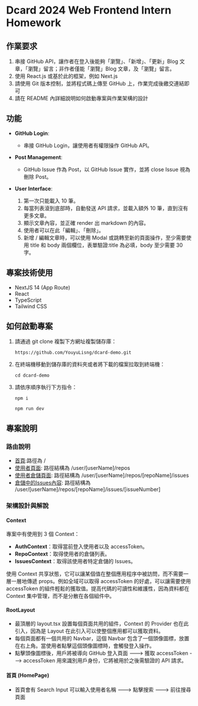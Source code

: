 # Dcard 2024 Web Frontend Intern Homework

## 作業要求
1. 串接 GitHub API，讓作者在登入後能夠「瀏覽」、「新增」、「更新」Blog 文章，「瀏覽」留言；非作者僅能「瀏覽」Blog 文章，及「瀏覽」留言。
2. 使用 React.js 或基於此的框架，例如 Next.js
3. 請使用 Git 版本控制，並將程式碼上傳至 GitHub 上，作業完成後繳交連結即可
4. 請在 README 內詳細說明如何啟動專案與作業架構的設計

## 功能
- **GitHub Login**:
    - 串接 GitHub Login，讓使用者有權限操作 GitHub API。

- **Post Management**:
    - GitHub Issue 作為 Post，以 GitHub Issue 實作，並將 close Issue 視為刪除 Post。

- **User Interface**:
    1. 第一次只能載入 10 筆。
    2. 每當列表滾到底部時，自動發送 API 請求，並載入額外 10 筆，直到沒有更多文章。
    3. 顯示文章內容，並正確 render 出 markdown 的內容。
    4. 使用者可以在此「編輯」、「刪除」。
    5. 新增 / 編輯文章時，可以使用 Modal 或跳轉至新的頁面操作，至少需要使用 title 和 body 兩個欄位，表單驗證:title 為必填，body 至少需要 30 字。

## 專案技術使用
- NextJS 14 (App Route)
- React
- TypeScript
- Tailwind CSS

## 如何啟動專案
1. 請通過 git clone 複製下方網址複製儲存庫：
    ```
    https://github.com/YouyuLisng/dcard-demo.git
    ```
2. 在終端機移動到儲存庫的資料夾或者將下載的檔案拉取到終端機：
    ```
    cd dcard-demo
    ```
3. 請依序順序執行下方指令：
    ```
    npm i
    ```
    ```
    npm run dev
    ```

## 專案說明 

### 路由說明
- [首頁](http://localhost:3000/):路徑為 /
- [使用者頁面](http://localhost:3000/user/YouyuLisng/repos): 路徑結構為 /user/[userName]/repos
- [使用者倉儲頁面](http://localhost:3000/user/YouyuLisng/repoName/Dcard/issues): 路徑結構為 /user/[userName]/repos/[repoName]/issues
- [倉儲中的Issues內容](http://localhost:3000/user/YouyuLisng/repoName/Dcard/issues/20): 路徑結構為 /user/[userName]/repos/[repoName]/issues/[issueNumber]

### 架構設計與解說

#### Context
專案中有使用到 3 個 Context：
- **AuthContext**：取得當前登入使用者以及 accessToken。
- **RepoContext**：取得使用者的倉儲列表。
- **IssuesContext**：取得該使用者特定倉儲的 Issues。

使用 Context 共享狀態，它可以讓某個值在整個應用程序中被訪問，而不需要一層一層地傳遞 props。例如全域可以取得 accessToken 的好處，可以讓需要使用 accessToken 的組件輕鬆的獲取值。提高代碼的可讀性和維護性，因為資料都在 Context 集中管理，而不是分散在各個組件中。

#### RootLayout
- 最頂層的 layout.tsx 設置每個頁面共用的組件，Context 的 Provider 也在此引入，因為是 Layout 在此引入可以使整個應用都可以獲取資料。
- 每個頁面都有一個共用的 Navbar，這個 Navbar 包含了一個頭像圖標，放置在右上角。當使用者點擊這個頭像圖標時，會觸發登入操作。
- 點擊頭像圖標後，用戶將被導向 GitHub 登入頁面 ---> 獲取 accessToken ---> accessToken 用來識別用戶身份，它將被用於之後需驗證的 API 請求。

#### 首頁 (HomePage)
- 首頁會有 Search Input 可以輸入使用者名稱 ---> 點擊搜索 ---> 前往搜尋頁面

